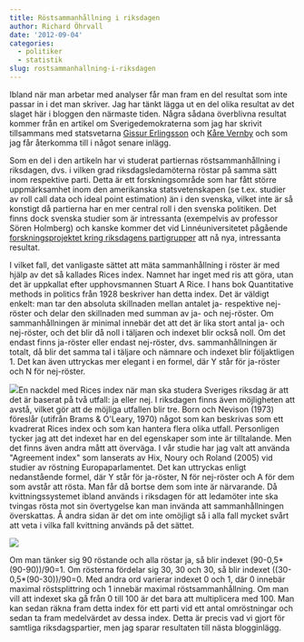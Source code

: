 ```yaml
---
title: Röstsammanhållning i riksdagen
author: Richard Öhrvall
date: '2012-09-04'
categories:
  - politiker
  - statistik
slug: rostsammanhallning-i-riksdagen
---
```


Ibland när man arbetar med analyser får man fram en del resultat som inte passar in i det man skriver. Jag har tänkt lägga ut en del olika resultat av det slaget här i bloggen den närmaste tiden. Några sådana överblivna resultat kommer från en artikel om Sverigedemokraterna som jag har skrivit tillsammans med statsvetarna [Gissur Erlingsson](http://gissur.se/) och [Kåre Vernby](http://karevernby.wordpress.com/) och som jag får återkomma till i något senare inlägg.

Som en del i den artikeln har vi studerat partiernas röstsammanhållning i riksdagen, dvs. i vilken grad riksdagsledamöterna röstar på samma sätt inom respektive parti. Detta är ett forskningsområde som har fått större uppmärksamhet inom den amerikanska statsvetenskapen (se t.ex. studier av roll call data och ideal point estimation) än i den svenska, vilket inte är så konstigt då partierna har en mer central roll i den svenska politiken. Det finns dock svenska studier som är intressanta (exempelvis av professor Sören Holmberg) och kanske kommer det vid Linnéuniversitetet pågående [forskningsprojektet kring riksdagens partigrupper](http://lnu.se/forskargrupper/riksdagens-partigrupper-i-forandring) att nå nya, intressanta resultat.

I vilket fall, det vanligaste sättet att mäta sammanhållning i röster är med hjälp av det så kallades Rices index. Namnet har inget med ris att göra, utan det är uppkallat efter upphovsmannen Stuart A Rice. I hans bok Quantitative methods in politics från 1928 beskriver han detta index. Det är väldigt enkelt: man tar den absoluta skillnaden mellan antalet ja- respektive nej-röster och delar den skillnaden med summan av ja- och nej-röster. Om sammanhållningen är minimal innebär det att  det är lika stort antal ja- och nej-röster, och det blir då noll i täljaren och indexet blir också noll. Om det endast finns ja-röster eller endast nej-röster, dvs. sammanhållningen är totalt, då blir det samma tal i täljare och nämnare och indexet blir följaktligen 1. Det kan även uttryckas mer elegant i en formel, där Y står för ja-röster och N för nej-röster.

![](/img/wp/rice_index2.png)En nackdel med Rices index när man ska studera Sveriges riksdag är att det är baserat på två utfall: ja eller nej. I riksdagen finns även möjligheten att avstå, vilket gör att de möjliga utfallen blir tre. Born och Nevison (1973) föreslår (utifrån Brams & O'Leary, 1970) något som kan beskrivas som ett kvadrerat Rices index och som kan hantera flera olika utfall. Personligen tycker jag att det indexet har en del egenskaper som inte är tilltalande. Men det finns även andra mått att överväga. I vår studie har jag valt att använda "Agreement index" som lanserats av Hix, Noury och Roland (2005) vid studier av röstning Europaparlamentet. Det kan uttryckas enligt nedanstående formel, där Y står för ja-röster, N för nej-röster och A för dem som avstår att rösta. Man får då bortse dem som inte är närvarande. Då kvittningssystemet ibland används i riksdagen för att ledamöter inte ska tvingas rösta mot sin övertygelse kan man invända att sammanhållningen överskattas. Å andra sidan är det om inte omöjligt så i alla fall mycket svårt att veta i vilka fall kvittning används på det sättet.

![](/img/wp/AI_index.png)

Om man tänker sig 90 röstande och alla röstar ja, så blir indexet (90-0,5*(90-90))/90=1. Om rösterna fördelar sig 30, 30 och 30, så blir indexet ((30-0,5*(90-30))/90=0. Med andra ord varierar indexet 0 och 1, där 0 innebär maximal röstsplittring och 1 innebär maximal röstsammanhållning. Om man vill att indexet ska gå från 0 till 100 är det bara att multiplicera med 100. Man kan sedan räkna fram detta index för ett parti vid ett antal omröstningar och sedan ta fram medelvärdet av dessa index. Detta är precis vad vi gjort för samtliga riksdagspartier, men jag sparar resultaten till nästa blogginlägg.
